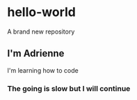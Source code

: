 # hello-world
A brand new repository

<h2> I'm Adrienne</h2>
<p>I'm learning how to code</p>
<h3>The going is slow but I will continue</h3>

